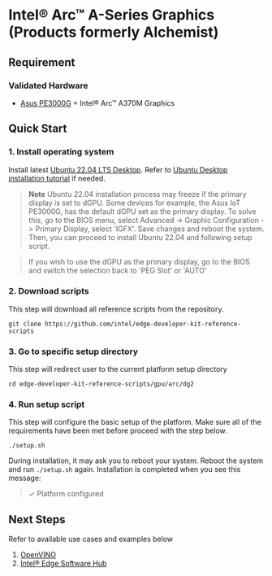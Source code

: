 # Intel® Arc™ A-Series Graphics (Products formerly Alchemist)

## Requirement
### Validated Hardware
- [Asus PE3000G](https://www.asus.com/networking-iot-servers/aiot-industrial-solutions/embedded-computers-edge-ai-systems/pe3000g/) + Intel® Arc™ A370M Graphics

## Quick Start
### 1. Install operating system
Install latest [Ubuntu 22.04 LTS Desktop](https://releases.ubuntu.com/jammy/). Refer to [Ubuntu Desktop installation tutorial](https://ubuntu.com/tutorials/install-ubuntu-desktop#1-overview) if needed.

> **Note**
> Ubuntu 22.04 installation process may freeze if the primary display is set to dGPU. Some devices for example, the Asus IoT PE3000G, has the default dGPU set as the primary display. To solve this, go to the BIOS menu, select Advanced -> Graphic Configuration -> Primary Display, select 'IGFX'. Save changes and reboot the system. Then, you can proceed to install Ubuntu 22.04 and following setup script.

> If you wish to use the dGPU as the primary display, go to the BIOS and switch the selection back to 'PEG Slot' or 'AUTO'


### 2. Download scripts
This step will download all reference scripts from the repository.
```
git clone https://github.com/intel/edge-developer-kit-reference-scripts
```

### 3. Go to specific setup directory
This step will redirect user to the current platform setup directory
```
cd edge-developer-kit-reference-scripts/gpu/arc/dg2
```

### 4. Run setup script
This step will configure the basic setup of the platform. Make sure all of the requirements have been met before proceed with the step below.
```
./setup.sh
```
During installation, it may ask you to reboot your system. Reboot the system and run `./setup.sh` again. Installation is completed when you see this message:
> ✓ Platform configured

## Next Steps
Refer to available use cases and examples below
1. [OpenVINO](https://docs.openvino.ai/2023.3/home.html)
2. [Intel® Edge Software Hub](https://www.intel.com/content/www/us/en/developer/topic-technology/edge-5g/edge-solutions/overview.html)
